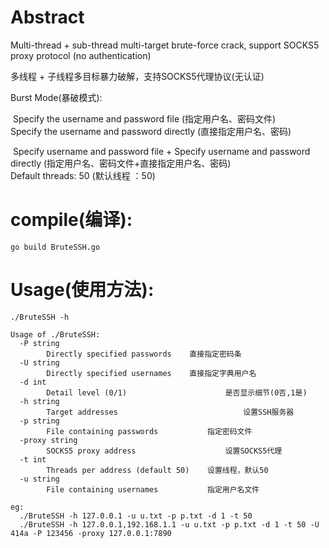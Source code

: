 # Abstract

Multi-thread + sub-thread multi-target brute-force crack, support SOCKS5 proxy protocol (no authentication)

多线程 + 子线程多目标暴力破解，支持SOCKS5代理协议(无认证)


Burst Mode(暴破模式):

​				Specify the username and password file  (指定用户名、密码文件)
​				
​				Specify the username and password directly  (直接指定用户名、密码)
​				

​				Specify username and password file + Specify username and password directly  (指定用户名、密码文件+直接指定用户名、密码)
​				
​				Default threads: 50  (默认线程 ：50)
​				
# compile(编译):

```
go build BruteSSH.go 
```

# Usage(使用方法):

```
./BruteSSH -h

Usage of ./BruteSSH:
  -P string
    	Directly specified passwords	直接指定密码条
  -U string
    	Directly specified usernames	直接指定字典用户名
  -d int
    	Detail level (0/1)						是否显示细节(0否,1是)
  -h string
    	Target addresses							设置SSH服务器
  -p string
    	File containing passwords			指定密码文件
  -proxy string
    	SOCKS5 proxy address					设置SOCKS5代理
  -t int
    	Threads per address (default 50)	设置线程，默认50
  -u string
    	File containing usernames			指定用户名文件
```



```
eg:
  ./BruteSSH -h 127.0.0.1 -u u.txt -p p.txt -d 1 -t 50 
  ./BruteSSH -h 127.0.0.1,192.168.1.1 -u u.txt -p p.txt -d 1 -t 50 -U 414a -P 123456 -proxy 127.0.0.1:7890

```

